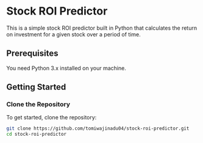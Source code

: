 # Stock ROI Predictor

This is a simple stock ROI predictor built in Python that calculates the return on investment for a given stock over a period of time.

## Prerequisites

You need Python 3.x installed on your machine.

## Getting Started

### Clone the Repository

To get started, clone the repository:

```bash
git clone https://github.com/tomiwajinadu04/stock-roi-predictor.git
cd stock-roi-predictor
